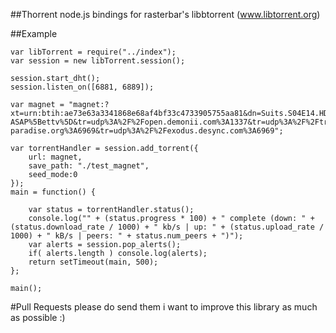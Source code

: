 ##Thorrent
node.js bindings for rasterbar's libbtorrent (www.libtorrent.org)

##Example
```
var libTorrent = require("../index");
var session = new libTorrent.session();

session.start_dht();
session.listen_on([6881, 6889]);

var magnet = "magnet:?xt=urn:btih:ae73e63a3341868e68af4bf33c4733905755aa81&dn=Suits.S04E14.HDTV.x264-ASAP%5Bettv%5D&tr=udp%3A%2F%2Fopen.demonii.com%3A1337&tr=udp%3A%2F%2Ftracker.coppersurfer.tk%3A6969&tr=udp%3A%2F%2Ftracker.leechers-paradise.org%3A6969&tr=udp%3A%2F%2Fexodus.desync.com%3A6969";

var torrentHandler = session.add_torrent({
    url: magnet,
    save_path: "./test_magnet",
    seed_mode:0
});
main = function() {

    var status = torrentHandler.status();
    console.log("" + (status.progress * 100) + " complete (down: " + (status.download_rate / 1000) + " kb/s | up: " + (status.upload_rate / 1000) + " kB/s | peers: " + status.num_peers + ")");
    var alerts = session.pop_alerts();
    if( alerts.length ) console.log(alerts);
    return setTimeout(main, 500);
};

main();
```

#Pull Requests
please do send them i want to improve this library as much as possible :)